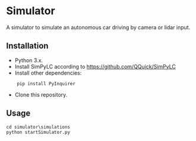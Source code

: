 # Simulator
A simulator to simulate an autonomous car driving by camera or lidar input.

## Installation
- Python 3.x. 
- Install SimPyLC according to https://github.com/QQuick/SimPyLC
- Install other dependencies: 
```
    pip install PyInquirer
```
- Clone this repository.

## Usage
```Shell
cd simulator\simulations
python startSimulator.py
```